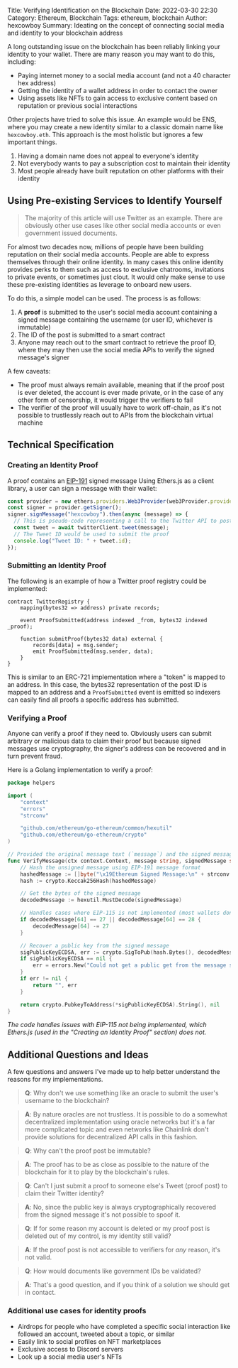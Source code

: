 Title: Verifying Identification on the Blockchain
Date: 2022-03-30 22:30
Category: Ethereum, Blockchain
Tags: ethereum, blockchain
Author: hexcowboy
Summary: Ideating on the concept of connecting social media and identity to your blockchain address

A long outstanding issue on the blockchain has been reliably linking your identity to your wallet. There are many reason you may want to do this, including:

- Paying internet money to a social media account (and not a 40 character hex address)
- Getting the identity of a wallet address in order to contact the owner
- Using assets like NFTs to gain access to exclusive content based on reputation or previous social interactions

Other projects have tried to solve this issue. An example would be ENS, where you may create a new identity similar to a classic domain name like `hexcowboy.eth`. This approach is the most holistic but ignores a few important things.

1. Having a domain name does not appeal to everyone's identity
2. Not everybody wants to pay a subscription cost to maintain their identity
3. Most people already have built reputation on other platforms with their identity

## Using Pre-existing Services to Identify Yourself

> The majority of this article will use Twitter as an example. There are obviously other use cases like other social media accounts or even government issued documents.

For almost two decades now, millions of people have been building reputation on their social media accounts. People are able to express themselves through their online identity. In many cases this online identity provides perks to them such as access to exclusive chatrooms, invitations to private events, or sometimes just clout. It would only make sense to use these pre-existing identities as leverage to onboard new users.

To do this, a simple model can be used. The process is as follows:

1. A **proof** is submitted to the user's social media account containing a signed message containing the username (or user ID, whichever is immutable)
2. The ID of the post is submitted to a smart contract
3. Anyone may reach out to the smart contract to retrieve the proof ID, where they may then use the social media APIs to verify the signed message's signer

A few caveats:

- The proof must always remain available, meaning that if the proof post is ever deleted, the account is ever made private, or in the case of any other form of censorship, it would trigger the verifiers to fail
- The verifier of the proof will usually have to work off-chain, as it's not possible to trustlessly reach out to APIs from the blockchain virtual machine

## Technical Specification

### Creating an Identity Proof

A proof contains an [EIP-191](https://eips.ethereum.org/EIPS/eip-191) signed message Using Ethers.js as a client library, a user can sign a message with their wallet:

```js
const provider = new ethers.providers.Web3Provider(web3Provider.provider);
const signer = provider.getSigner();
signer.signMessage("hexcowboy").then(async (message) => {
  // This is pseudo-code representing a call to the Twitter API to post a tweet with the signed message
  const tweet = await twitterClient.tweet(message);
  // The Tweet ID would be used to submit the proof
  console.log("Tweet ID: " + tweet.id);
});
```

### Submitting an Identity Proof

The following is an example of how a Twitter proof registry could be implemented:

```solidity
contract TwitterRegistry {
	mapping(bytes32 => address) private records;

	event ProofSubmitted(address indexed _from, bytes32 indexed _proof);

	function submitProof(bytes32 data) external {
		records[data] = msg.sender;
		emit ProofSubmitted(msg.sender, data);
	}
}
```

This is similar to an ERC-721 implementation where a "token" is mapped to an address. In this case, the bytes32 representation of the post ID is mapped to an address and a `ProofSubmitted` event is emitted so indexers can easily find all proofs a specific address has submitted.

### Verifying a Proof

Anyone can verify a proof if they need to. Obviously users can submit arbitrary or malicious data to claim their proof but because signed messages use cryptography, the signer's address can be recovered and in turn prevent fraud.

Here is a Golang implementation to verify a proof:

```go
package helpers

import (
	"context"
	"errors"
	"strconv"

	"github.com/ethereum/go-ethereum/common/hexutil"
	"github.com/ethereum/go-ethereum/crypto"
)

// Provided the original message text (`message`) and the signed messaged (`signedMessage`), returns the signer's public key as a string
func VerifyMessage(ctx context.Context, message string, signedMessage string) (string, error) {
	// Hash the unsigned message using EIP-191 message format
	hashedMessage := []byte("\x19Ethereum Signed Message:\n" + strconv.Itoa(len(message)) + message)
	hash := crypto.Keccak256Hash(hashedMessage)

	// Get the bytes of the signed message
	decodedMessage := hexutil.MustDecode(signedMessage)

	// Handles cases where EIP-115 is not implemented (most wallets don't implement it)
	if decodedMessage[64] == 27 || decodedMessage[64] == 28 {
		decodedMessage[64] -= 27
	}

	// Recover a public key from the signed message
	sigPublicKeyECDSA, err := crypto.SigToPub(hash.Bytes(), decodedMessage)
	if sigPublicKeyECDSA == nil {
		err = errors.New("Could not get a public get from the message signature")
	}
	if err != nil {
		return "", err
	}

	return crypto.PubkeyToAddress(*sigPublicKeyECDSA).String(), nil
}
```

_The code handles issues with EIP-115 not being implemented, which Ethers.js (used in the "Creating an Identity Proof" section) does not._

## Additional Questions and Ideas

A few questions and answers I've made up to help better understand the reasons for my implementations.

> **Q**: Why don't we use something like an oracle to submit the user's username to the blockchain?

> **A**: By nature oracles are not trustless. It is possible to do a somewhat decentralized implementation using oracle networks but it's a far more complicated topic and even networks like Chainlink don't provide solutions for decentralized API calls in this fashion.

> **Q**: Why can't the proof post be immutable?

> **A**: The proof has to be as close as possible to the nature of the blockchain for it to play by the blockchain's rules.

> **Q**: Can't I just submit a proof to someone else's Tweet (proof post) to claim their Twitter identity?

> **A**: No, since the public key is always cryptographically recovered from the signed message it's not possible to spoof it.

> **Q**: If for some reason my account is deleted or my proof post is deleted out of my control, is my identity still valid?

> **A**: If the proof post is not accessible to verifiers for _any_ reason, it's not valid.

> **Q**: How would documents like government IDs be validated?

> **A**: That's a good question, and if you think of a solution we should get in contact.

### Additional use cases for identity proofs

- Airdrops for people who have completed a specific social interaction like followed an account, tweeted about a topic, or similar
- Easily link to social profiles on NFT marketplaces
- Exclusive access to Discord servers
- Look up a social media user's NFTs
